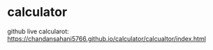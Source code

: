 # calculator


github live calcularot: https://chandansahani5766.github.io/calculator/calcualtor/index.html
